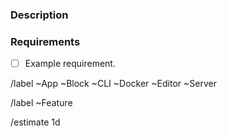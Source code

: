 ### Description

<!-- Add a textual description of the missing functionality. -->
<!-- Please add screenshots if relevant. 🙂  -->

### Requirements

<!-- A checklist overview of what needs to be done to complete the feature -->

- [ ] Example requirement.

<!--
If relevant, add an example API request and response.

**Request**

```http
PUT /api HTTP/1.1
Content-Type: application/json

{

}
```

**Response**

```http
HTTP/1.1 200 OK
Content-Type: application/json

{

}
```
-->

<!-- Remove the labels that don’t apply. -->

/label ~App ~Block ~CLI ~Docker ~Editor ~Server

/label ~Feature

/estimate 1d
